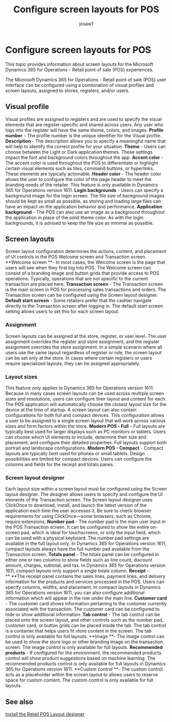 ﻿---
# required metadata

title: Configure screen layouts for POS
description: This topic provides information about screen layouts for the Microsoft Dynamics 365 for Operations - Retail point of sale (POS) experiences.
author: josaw1
manager: AnnBe
ms date: 2017-04-04
ms.topic: article
ms.prod: 
ms.service: Dynamics365Operations
ms.technology: 

# optional metadata

# ms.search.form: 
# ROBOTS: 
audience: Application user
# ms.devlang: 
# ms.reviewer: 41
ms.search.scope: AX 7.0.0, Operations, Core
# ms.tgt_pltfrm: 
ms.custom: 90573
ms.assetid: a6868f93-02ed-4928-9f6a-3b7383e7e399
ms.search.region: global
ms.search.industry: Retail
ms.author: jeffbl
ms.search.validFrom: 2016-02-28
ms.dyn365.ops.version: AX 7.0.0

---

# Configure screen layouts for POS

This topic provides information about screen layouts for the Microsoft Dynamics 365 for Operations - Retail point of sale (POS) experiences.

The Microsoft Dynamics 365 for Operations - Retail point of sale (POS) user interface can be configured using a combination of visual profiles and screen layouts, assigned to stores, registers, and/or users.

## Visual profile
Visual profiles are assigned to registers and are used to specify the visual elements that are register-specific and shared across users. Any user who logs into the register will have the same theme, colors, and images. **Profile number** - The profile number is the unique identifier for the Visual profile. **Description** - The description allows you to specify a meaningful name that will help to identify the correct profile for your situation. **Theme** - Users can choose between the Light or Dark application themes. These settings impact the font and background colors throughout the app. **Accent color** - The accent color is used throughout the POS to differentiate or highlight certain visual elements such as tiles, command buttons, or hyperlinks. These elements are typically actionable. **Header color** - The header color allows the user to configure the color of the page header to meet the branding needs of the retailer. This feature is only available in Dynamics 365 for Operations version 1611. **Login backgrounds** - Users can specify a background image for the login screen. The file size of background images should be kept as small as possible, as storing and loading large files can have an impact on the application behavior and performance. **Application background** - The POS can also use an image as a background throughout the application in place of the solid theme color. As with the login backgrounds, it is advised to keep the file size as minimal as possible.

## Screen layouts
Screen layout configuration determines the actions, content, and placement of UI controls in the POS Welcome screen and Transaction screen. **Welcome screen **- In most cases, the Welcome screen is the page that users will see when they first log into POS. The Welcome screen can consist of a branding image and button grids that provide access to POS operations. Typically, operations that are not specific to the current transaction are placed here. **Transaction screen** - The Transaction screen is the main screen in POS for processing sales transactions and orders. The Transaction screen can be configured using the Screen layout designer. **Default start screen** - Some retailers prefer that the cashier navigate directly to the Transaction screen after logging in. The default start screen setting allows users to set this for each screen layout.

### Assignment

Screen layouts can be assigned at the store, register, or user level. The user assignment overrides the register and store assignment, and the register assignment overrides the store assignment. In a simple scenario where all users use the same layout regardless of register or role, the screen layout can be set only at the store. In cases where certain registers or users require specialized layouts, they can be assigned appropriately.

### Layout sizes

This feature only applies to Dynamics 365 for Operations version 1611. Because in many cases screen layouts can be used across multiple screen sizes and resolutions, users can configure their layout and content for each. The POS application will automatically choose the closest layout size for the device at the time of startup. A screen layout can also contain configurations for both full and compact devices. This configuration allows a user to be assigned to a single screen layout that will work across various sizes and form factors within the store. **Modern POS - Full** - Full layouts are typically best used for larger displays such as PC monitors or tablets. Users can choose which UI elements to include, determine their size and placement, and configure their detailed properties. Full layouts support both portrait and landscape configurations. **Modern POS - Compact** - Compact layouts are typically best used for phones or small tablets. Design possibilities are limited for compact devices. Users can configure the columns and fields for the receipt and totals panes.

### Screen layout designer

Each layout size within a screen layout must be configured using the Screen layout designer. The designer allows users to specify and configure the UI elements of the Transaction screen. The Screen layout designer uses ClickOnce to download, install, and launch the latest version of the application each time the user accesses it. Be sure to check browser requirements for using ClickOnce—some browsers, such as Chrome, require extensions. **Number pad** - The number pad is the main user input in the POS Transaction screen. It can be configured to show the entire on-screen pad, which is ideal for touchscreens, or only the input field, which can be used with a physical keyboard. The number pad settings are available in the full layout only. In Dynamics 365 for Operations version 1611, compact layouts always have the full number pad available from the Transaction screen. **Totals panel** - The totals panel can be configured in either one or two columns to show fields such as line count, discount amount, charges, subtotal, and tax. In Dynamics 365 for Operations version 1611, compact layouts only support a single totals column. **Receipt** -** **The receipt panel contains the sales lines, payment lines, and delivery information for the products and services processed in the POS. Users can specify columns, widths, and placement. In compact layouts in Dynamics 365 for Operations version 1611, you can also configure additional information which will appear in the row under the main line. **Customer card** - The customer card shows information pertaining to the customer currently associated with the transaction. The customer card can be configured to hide or show additional information. **Tab control** - The tab control can be placed onto the screen layout, and other controls such as the number pad, customer card, or button grids can be placed inside the tab. The tab control is a container that helps users fit more content in the screen. The tab control is only available for full layouts. **Image **- The image control can be used to show the store logo or other branding image on the transaction screen. The image control is only available for full layouts. **Recommended products** - If configured for the environment, the recommended products control will show product suggestions based on machine learning. The recommended products control is only available for full layouts in Dynamics 365 for Operations version 1611. **Custom control **- The custom control acts as a placeholder within the screen layout to allows users to reserve space for custom content. The custom control is only available for full layouts.

See also
--------

[Install the Retail POS Layout designer](install-pos-layout-designer.md)

